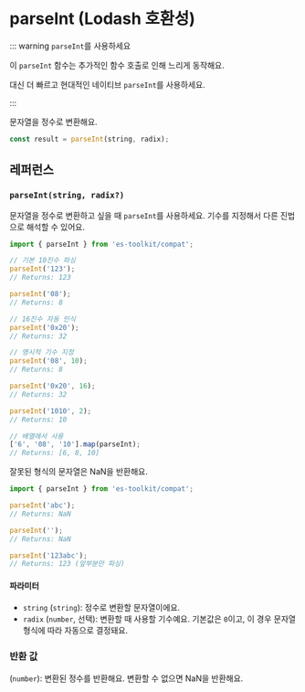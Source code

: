 # parseInt (Lodash 호환성)

::: warning `parseInt`를 사용하세요

이 `parseInt` 함수는 추가적인 함수 호출로 인해 느리게 동작해요.

대신 더 빠르고 현대적인 네이티브 `parseInt`를 사용하세요.

:::

문자열을 정수로 변환해요.

```typescript
const result = parseInt(string, radix);
```

## 레퍼런스

### `parseInt(string, radix?)`

문자열을 정수로 변환하고 싶을 때 `parseInt`를 사용하세요. 기수를 지정해서 다른 진법으로 해석할 수 있어요.

```typescript
import { parseInt } from 'es-toolkit/compat';

// 기본 10진수 파싱
parseInt('123');
// Returns: 123

parseInt('08');
// Returns: 8

// 16진수 자동 인식
parseInt('0x20');
// Returns: 32

// 명시적 기수 지정
parseInt('08', 10);
// Returns: 8

parseInt('0x20', 16);
// Returns: 32

parseInt('1010', 2);
// Returns: 10

// 배열에서 사용
['6', '08', '10'].map(parseInt);
// Returns: [6, 8, 10]
```

잘못된 형식의 문자열은 NaN을 반환해요.

```typescript
import { parseInt } from 'es-toolkit/compat';

parseInt('abc');
// Returns: NaN

parseInt('');
// Returns: NaN

parseInt('123abc');
// Returns: 123 (앞부분만 파싱)
```

#### 파라미터

- `string` (`string`): 정수로 변환할 문자열이에요.
- `radix` (`number`, 선택): 변환할 때 사용할 기수예요. 기본값은 `0`이고, 이 경우 문자열 형식에 따라 자동으로 결정돼요.

### 반환 값

(`number`): 변환된 정수를 반환해요. 변환할 수 없으면 NaN을 반환해요.